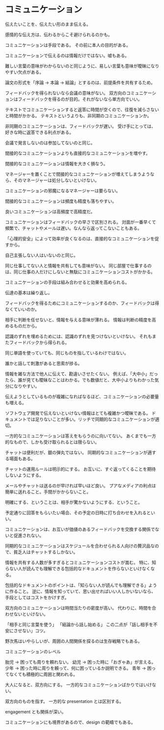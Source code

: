 # コミュニケーション

伝えたいことを、伝えたい形のまま伝える。

感情的な伝え方は、伝わるからこそ避けられるのかも。

コミュニケーションは手段である。
その前に本人の目的がある。

コミュニケーションで伝えるのは情報だけではない。嘘もある。

難しい言葉の意味がわからないのと同じように、易しい言葉も意味が曖昧になりやすい欠点がある。

論文の形式を「序論 → 本論 → 結論」とするのは、前提条件を共有するため。

フィードバックを得られないなら会議の意味がない。
双方向のコミュニケーションはフィードバックを得るのが目的。それがないなら単方向でいい。

テキストでコミュニケーションすると返答に時間が空くので、往復を減らさないと時間がかかる。
テキストというよりも、非同期のコミュニケーションか。

非同期のコミュニケーションは、フィードバックが遅い。
受け手にとっては、好きな時に返答できる利点がある。

会議で発言しないのは参加してないのと同じ。

間接的なコミュニケーションよりも直接的なコミュニケーションを増やす。

間接的なコミュニケーションは情報を大きく損なう。

マネージャーを置くことで間接的なコミュニケーションが増えてしまうようなら、そのマネージャーは処分しないといけない。

コミュニケーションの邪魔になるマネージャーは要らない。

間接的なコミュニケーションは頻度も精度も落ちやすい。

良いコミュニケーションは高頻度で高精度だ。

コミュニケーションはフィードバックの早さで区別される。
対面が一番早くて頻繁で、チャットやメールは遅い。なんなら返ってこないこともある。

「心理的安全」によって効率が良くなるのは、直接的なコミュニケーションを促すから。

自己主張しない人はいないのと同じ。

同じ仕事してない人と情報を共有しても意味がない。
同じ部屋で仕事するのは、同じ仕事の人だけにしないと無駄にコミュニケーションコストがかかる。

コミュニケーションの手段は組み合わせると効果を高められる。

伝達の基本は繰り返し。

フィードバックを得るためにコミュニケーションするのか、フィードバックは得なくていいのか。

相手に判断を任せないと、情報を与える意味が薄れる。
情報は判断の精度を高めるものだから。

認識のずれを埋めるためには、認識のずれを見つけないといけない。
それもまたフィードバックから得られる。

同じ単語を使っていても、同じものを指しているわけではない。

誰かと話して刺激があると思索が捗る。

情報を雑な方法で他人に伝えて、勘違いさせたくない。
例えば、「大中小」だったら、誰が見ても曖昧なことはわかる。でも数値だと、大中小よりもわかった気分になりやすい。

伝えようとしているものが複雑になればなるほど、コミュニケーションの必要量も増える。

ソフトウェア開発で伝えないといけない情報はとても複雑かつ曖昧である。
ドキュメントでは足りないことが多い。リッチで同期的なコミュニケーションが適切。

一方的なコミュニケーションは答えをもらうのに向いてない。
あくまでも一方的なもので、しかも受け取られるとは限らない。

チャットは便利だが、銀の弾丸ではない。
同期的なコミュニケーションが適する場面もある。

チャットの運用ルールは明示的にする。
お互いに、すぐ返ってくることを期待しないようにする。

メールやチャットは送るのが早ければ早いほど良い。
プアなメディアの利点は簡単に送れること。手間がかからないこと。

明確にする、ということは、相手が驚かないようにする、ということ。

予定通りに回答をもらいたい場合、その予定の日時に打ち合わせを入れるといい。

コミュニケーションは、お互いが価値のあるフィードバックを交換する関係でないと促進されない。

同期的なコミュニケーションはスケジュールを合わせられる人向けの贅沢品なので、貧乏人はチャットするしかない。

情報を共有する人数が多すぎるとコミュニケーションコストが嵩む。
特に、知らない人が読んでも理解できる包括的なドキュメントを作らないといけなくなる。

包括的なドキュメントのポイントは、「知らない人が読んでも理解できる」ように作ること。
逆に、情報を知っていて、思い出せればいい人しかいないなら、手段としてはコストをかけすぎ。

双方向のコミュニケーションは時間当たりの密度が高い。
代わりに、時間を合わせないといけない。

「相手と同じ言葉を使う」
「結論から話し始める」
この二点が「話し相手を不安にさせない」コツ。

野次馬はいやらしいが、周囲の人間関係を探るのは生存戦略でもある。

コミュニケーションのレベル

胎児 → 困っても周りを頼れない。
幼児 → 困った時に「おぎゃあ」が言える。
少年 → 困った時に周りを頼って、何に困っているか説明できる。
青年 → 困ってなくても積極的に周囲と関われる。

大人になると、双方向にする。
一方的なコミュニケーションばかりではいけない。

双方向のものを指す。
一方的な presentation とは区別する。

engagement とも関係が深い。

コミュニケーションにも境界があるので、design の範疇でもある。
